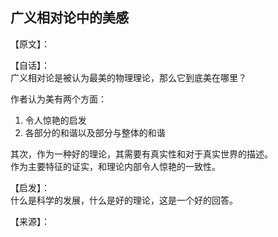 ## 广义相对论中的美感

【原文】：



【自话】：  
广义相对论是被认为最美的物理理论，那么它到底美在哪里？  

作者认为美有两个方面：  
1. 令人惊艳的启发
2. 各部分的和谐以及部分与整体的和谐

其次，作为一种好的理论，其需要有真实性和对于真实世界的描述。  
作为主要特征的证实，和理论内部令人惊艳的一致性。


【启发】：  
什么是科学的发展，什么是好的理论，这是一个好的回答。

【来源】：

